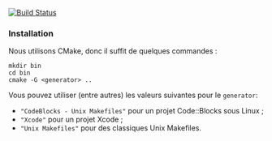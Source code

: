 [![Build Status](https://magnum.travis-ci.com/MC-France/Proxy.svg?token=dqrkK3jKUCJA73wVyx1Y&branch=master)](https://magnum.travis-ci.com/MC-France/Proxy)

### Installation
Nous utilisons CMake, donc il suffit de quelques commandes :
```
mkdir bin
cd bin
cmake -G <generator> ..
```
Vous pouvez utiliser (entre autres) les valeurs suivantes pour le `generator`:
* `"CodeBlocks - Unix Makefiles"` pour un projet Code::Blocks sous Linux ;
* `"Xcode"` pour un projet Xcode ;
* `"Unix Makefiles"` pour des classiques Unix Makefiles.
